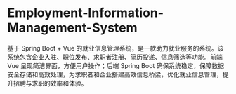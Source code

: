 # Employment-Information-Management-System
基于 Spring Boot + Vue 的就业信息管理系统，是一款助力就业服务的系统。该系统包含企业入驻、职位发布、求职者注册、简历投递、信息筛选等功能。前端 Vue 呈现简洁界面，方便用户操作；后端 Spring Boot 确保系统稳定，保障数据安全存储和高效处理，为求职者和企业搭建高效信息桥梁，优化就业信息管理，提升招聘与求职的效率和体验。
